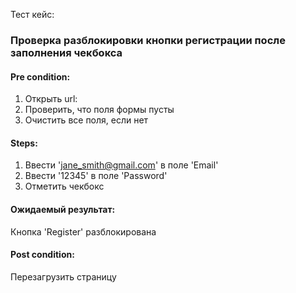 Тест кейс:  
### Проверка разблокировки кнопки регистрации после заполнения чекбокса  
#### Pre condition:  
1. Открыть url:  
2. Проверить, что поля формы пусты  
3. Очистить все поля, если нет  
#### Steps:  
1. Ввести 'jane_smith@gmail.com' в поле 'Email'  
2. Ввести '12345' в поле 'Password'  
3. Отметить чекбокс  
#### Ожидаемый результат:  
Кнопка 'Register' разблокирована  
#### Post condition:  
Перезагрузить страницу  
  
